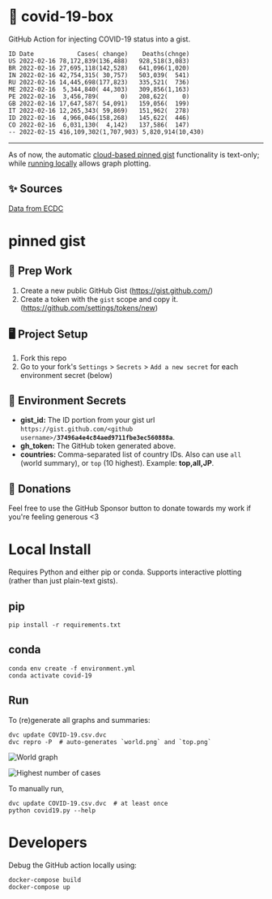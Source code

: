 # 🏥 covid-19-box

GitHub Action for injecting COVID-19 status into a gist.

```
ID Date            Cases( change)    Deaths(chnge)
US 2022-02-16 78,172,839(136,488)   928,518(3,083)
BR 2022-02-16 27,695,118(142,528)   641,096(1,020)
IN 2022-02-16 42,754,315( 30,757)   503,039(  541)
RU 2022-02-16 14,445,698(177,823)   335,521(  736)
ME 2022-02-16  5,344,840( 44,303)   309,856(1,163)
PE 2022-02-16  3,456,789(      0)   208,622(    0)
GB 2022-02-16 17,647,587( 54,091)   159,056(  199)
IT 2022-02-16 12,265,343( 59,869)   151,962(  278)
ID 2022-02-16  4,966,046(158,268)   145,622(  446)
CO 2022-02-16  6,031,130(  4,142)   137,586(  147)
-- 2022-02-15 416,109,302(1,707,903) 5,820,914(10,430)
```

---

As of now, the automatic [cloud-based pinned gist](#pinned-gist) functionality is text-only;
while [running locally](#local-install) allows graph plotting.

## ✨ Sources

[Data from ECDC](https://www.ecdc.europa.eu/en/publications-data/download-todays-data-geographic-distribution-covid-19-cases-worldwide)

# pinned gist

## 🎒 Prep Work
1. Create a new public GitHub Gist (https://gist.github.com/)
1. Create a token with the `gist` scope and copy it. (https://github.com/settings/tokens/new)

## 🖥 Project Setup
1. Fork this repo
1. Go to your fork's `Settings` > `Secrets` > `Add a new secret` for each environment secret (below)

## 🤫 Environment Secrets
- **gist_id:** The ID portion from your gist url `https://gist.github.com/<github username>/`**`37496a4e4c84aed9711fbe3ec560888a`**.
- **gh_token:** The GitHub token generated above.
- **countries:** Comma-separated list of country IDs. Also can use `all` (world summary), or `top` (10 highest). Example: **top,all,JP**.

## 💸 Donations

Feel free to use the GitHub Sponsor button to donate towards my work if you're feeling generous <3

# Local Install

Requires Python and either pip or conda. Supports interactive plotting (rather than just plain-text gists).

## pip

```
pip install -r requirements.txt
```

## conda

```
conda env create -f environment.yml
conda activate covid-19
```

## Run

To (re)generate all graphs and summaries:

```
dvc update COVID-19.csv.dvc
dvc repro -P  # auto-generates `world.png` and `top.png`
```

![World graph](world.png)

![Highest number of cases](top.png)

To manually run,

```
dvc update COVID-19.csv.dvc  # at least once
python covid19.py --help
```

# Developers

Debug the GitHub action locally using:

```
docker-compose build
docker-compose up
```
